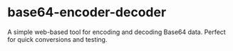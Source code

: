 # base64-encoder-decoder
A simple web-based tool for encoding and decoding Base64 data. Perfect for quick conversions and testing.

